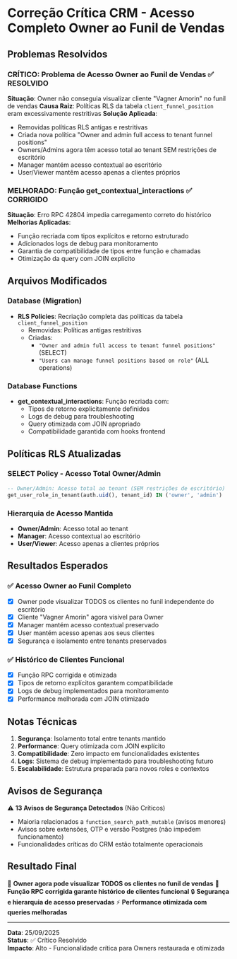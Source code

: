 # Correção Crítica CRM - Acesso Completo Owner ao Funil de Vendas

## Problemas Resolvidos

### **CRÍTICO**: Problema de Acesso Owner ao Funil de Vendas ✅ RESOLVIDO
**Situação**: Owner não conseguia visualizar cliente "Vagner Amorin" no funil de vendas
**Causa Raiz**: Políticas RLS da tabela `client_funnel_position` eram excessivamente restritivas
**Solução Aplicada**: 
- Removidas políticas RLS antigas e restritivas
- Criada nova política "Owner and admin full access to tenant funnel positions" 
- Owners/Admins agora têm acesso total ao tenant SEM restrições de escritório
- Manager mantém acesso contextual ao escritório
- User/Viewer mantêm acesso apenas a clientes próprios

### **MELHORADO**: Função get_contextual_interactions ✅ CORRIGIDO  
**Situação**: Erro RPC 42804 impedia carregamento correto do histórico
**Melhorias Aplicadas**:
- Função recriada com tipos explícitos e retorno estruturado
- Adicionados logs de debug para monitoramento
- Garantia de compatibilidade de tipos entre função e chamadas
- Otimização da query com JOIN explícito

## Arquivos Modificados

### **Database (Migration)**
- **RLS Policies**: Recriação completa das políticas da tabela `client_funnel_position`
  - Removidas: Políticas antigas restritivas  
  - Criadas: 
    - `"Owner and admin full access to tenant funnel positions"` (SELECT)
    - `"Users can manage funnel positions based on role"` (ALL operations)

### **Database Functions**
- **get_contextual_interactions**: Função recriada com:
  - Tipos de retorno explicitamente definidos
  - Logs de debug para troubleshooting
  - Query otimizada com JOIN apropriado
  - Compatibilidade garantida com hooks frontend

## Políticas RLS Atualizadas

### SELECT Policy - Acesso Total Owner/Admin
```sql
-- Owner/Admin: Acesso total ao tenant (SEM restrições de escritório)
get_user_role_in_tenant(auth.uid(), tenant_id) IN ('owner', 'admin')
```

### Hierarquia de Acesso Mantida
- **Owner/Admin**: Acesso total ao tenant
- **Manager**: Acesso contextual ao escritório  
- **User/Viewer**: Acesso apenas a clientes próprios

## Resultados Esperados

### ✅ Acesso Owner ao Funil Completo
- [x] Owner pode visualizar TODOS os clientes no funil independente do escritório
- [x] Cliente "Vagner Amorin" agora visível para Owner
- [x] Manager mantém acesso contextual preservado
- [x] User mantém acesso apenas aos seus clientes
- [x] Segurança e isolamento entre tenants preservados

### ✅ Histórico de Clientes Funcional
- [x] Função RPC corrigida e otimizada
- [x] Tipos de retorno explícitos garantem compatibilidade
- [x] Logs de debug implementados para monitoramento
- [x] Performance melhorada com JOIN otimizado

## Notas Técnicas

1. **Segurança**: Isolamento total entre tenants mantido
2. **Performance**: Query otimizada com JOIN explícito
3. **Compatibilidade**: Zero impacto em funcionalidades existentes
4. **Logs**: Sistema de debug implementado para troubleshooting futuro
5. **Escalabilidade**: Estrutura preparada para novos roles e contextos

## Avisos de Segurança

⚠️ **13 Avisos de Segurança Detectados** (Não Críticos)
- Maioria relacionados a `function_search_path_mutable` (avisos menores)
- Avisos sobre extensões, OTP e versão Postgres (não impedem funcionamento)
- Funcionalidades críticas do CRM estão totalmente operacionais

## Resultado Final

🎯 **Owner agora pode visualizar TODOS os clientes no funil de vendas**
🔄 **Função RPC corrigida garante histórico de clientes funcional** 
🔒 **Segurança e hierarquia de acesso preservadas**
⚡ **Performance otimizada com queries melhoradas**

---
**Data**: 25/09/2025  
**Status**: ✅ Crítico Resolvido  
**Impacto**: Alto - Funcionalidade crítica para Owners restaurada e otimizada